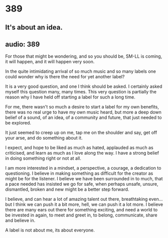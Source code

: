 # 389
## It's about an idea.
audio: 389
---
For those that might be wondering, and so you should be, SM-LL is coming, it will happen, and it will happen very soon.

In the quite intimidating arrival of so much music and so many labels one could wonder why is there the need for yet another label?

It is a very good question, and one I think should be asked. I certainly asked myself this question many, many times. This very question is partially the reason why I have held off starting a label for such a long time.

For me, there wasn't so much a desire to start a label for my own benefits, there was no real urge to have my own music heard, but more a deep down belief of a sound, of an idea, of a community and future, that just needed to be explored.

It just seemed to creep up on me, tap me on the shoulder and say, get off your arse, and do something about it.

I expect, and hope to be liked as much as hated, applauded as much as criticised, and learn as much as I love along the way. I have a strong belief in doing something right or not at all.

I am more interested in a mindset, a perspective, a courage, a dedication to questioning. I believe in making something as difficult for the creator as might be for the listener. I believe we have been surrounded in to much, that a pace needed has insisted we go for safe, when perhaps unsafe, unsure, dismantled, broken and new might be a better step forward.

I believe, and can hear a lot of amazing talent out there, breathtaking even…but I think we can push it a bit more, hell, we can push it a lot more. I believe there are many ears out there for something exciting, and need a world to be invested in again, to meet and greet in, to belong, communicate, share and believe in.

A label is not about me, its about everyone.
